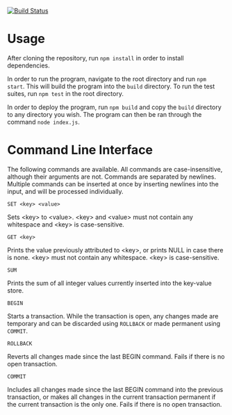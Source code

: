 [![Build Status](https://travis-ci.org/pcstl/kv-store-js.svg?branch=master)](https://travis-ci.org/pcstl/kv-store-js)

# Usage
After cloning the repository, run ```npm install``` in order to install dependencies.

In order to run the program, navigate to the root directory and run ```npm start```.
This will build the program into the ```build``` directory.
To run the test suites, run ```npm test``` in the root directory.

In order to deploy the program, run ```npm build``` and copy the ```build``` directory to
any directory you wish. The program can then be ran through the command ```node index.js```.

# Command Line Interface
The following commands are available. All commands are case-insensitive, although their arguments are not.
Commands are separated by newlines. Multiple commands can be inserted at once by inserting newlines into
the input, and will be processed individually.

    SET <key> <value>

Sets &lt;key&gt; to &lt;value&gt;. &lt;key&gt; and &lt;value&gt; must not contain any whitespace and &lt;key&gt; is case-sensitive.

    GET <key>

Prints the value previously attributed to &lt;key&gt;, or prints NULL in case there is none.
&lt;key&gt; must not contain any whitespace. &lt;key&gt; is case-sensitive.

    SUM

Prints the sum of all integer values currently inserted into the key-value store.

    BEGIN

Starts a transaction. While the transaction is open, any changes made are temporary
and can be discarded using ```ROLLBACK``` or made permanent using ```COMMIT```.

    ROLLBACK

Reverts all changes made since the last BEGIN command. Fails if there is no open transaction.

    COMMIT

Includes all changes made since the last BEGIN command into the previous transaction, or
makes all changes in the current transaction permanent if the current transaction is the only
one. Fails if there is no open transaction.

